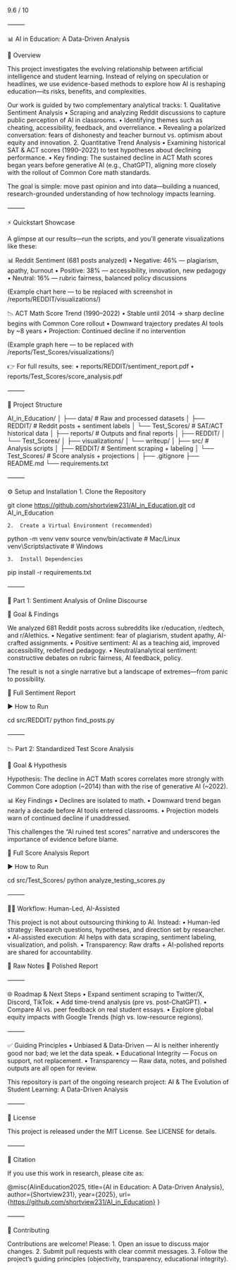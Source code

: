 9.6 / 10

⸻

📊 AI in Education: A Data-Driven Analysis

📖 Overview

This project investigates the evolving relationship between artificial intelligence and student learning. Instead of relying on speculation or headlines, we use evidence-based methods to explore how AI is reshaping education—its risks, benefits, and complexities.

Our work is guided by two complementary analytical tracks:
	1.	Qualitative Sentiment Analysis
	•	Scraping and analyzing Reddit discussions to capture public perception of AI in classrooms.
	•	Identifying themes such as cheating, accessibility, feedback, and overreliance.
	•	Revealing a polarized conversation: fears of dishonesty and teacher burnout vs. optimism about equity and innovation.
	2.	Quantitative Trend Analysis
	•	Examining historical SAT & ACT scores (1990–2022) to test hypotheses about declining performance.
	•	Key finding: The sustained decline in ACT Math scores began years before generative AI (e.g., ChatGPT), aligning more closely with the rollout of Common Core math standards.

The goal is simple: move past opinion and into data—building a nuanced, research-grounded understanding of how technology impacts learning.

⸻

⚡ Quickstart Showcase

A glimpse at our results—run the scripts, and you’ll generate visualizations like these:

📊 Reddit Sentiment (681 posts analyzed)
	•	Negative: 46% — plagiarism, apathy, burnout
	•	Positive: 38% — accessibility, innovation, new pedagogy
	•	Neutral: 16% — rubric fairness, balanced policy discussions

(Example chart here — to be replaced with screenshot in /reports/REDDIT/visualizations/)

📉 ACT Math Score Trend (1990–2022)
	•	Stable until 2014 → sharp decline begins with Common Core rollout
	•	Downward trajectory predates AI tools by ~8 years
	•	Projection: Continued decline if no intervention

(Example graph here — to be replaced with /reports/Test_Scores/visualizations/)

👉 For full results, see:
	•	reports/REDDIT/sentiment_report.pdf
	•	reports/Test_Scores/score_analysis.pdf

⸻

📂 Project Structure

AI_in_Education/
│
├── data/                 # Raw and processed datasets
│   ├── REDDIT/           # Reddit posts + sentiment labels
│   └── Test_Scores/      # SAT/ACT historical data
│
├── reports/              # Outputs and final reports
│   ├── REDDIT/
│   └── Test_Scores/
│       ├── visualizations/
│       └── writeup/
│
├── src/                  # Analysis scripts
│   ├── REDDIT/           # Sentiment scraping + labeling
│   └── Test_Scores/      # Score analysis + projections
│
├── .gitignore
├── README.md
└── requirements.txt


⸻

⚙️ Setup and Installation
	1.	Clone the Repository

git clone https://github.com/shortview231/AI_in_Education.git
cd AI_in_Education

	2.	Create a Virtual Environment (recommended)

python -m venv venv
source venv/bin/activate   # Mac/Linux
venv\Scripts\activate      # Windows

	3.	Install Dependencies

pip install -r requirements.txt


⸻

🔎 Part 1: Sentiment Analysis of Online Discourse

🎯 Goal & Findings

We analyzed 681 Reddit posts across subreddits like r/education, r/edtech, and r/AIethics.
	•	Negative sentiment: fear of plagiarism, student apathy, AI-crafted assignments.
	•	Positive sentiment: AI as a teaching aid, improved accessibility, redefined pedagogy.
	•	Neutral/analytical sentiment: constructive debates on rubric fairness, AI feedback, policy.

The result is not a single narrative but a landscape of extremes—from panic to possibility.

🔗 Full Sentiment Report

▶️ How to Run

cd src/REDDIT/
python find_posts.py


⸻

📉 Part 2: Standardized Test Score Analysis

🎯 Goal & Hypothesis

Hypothesis: The decline in ACT Math scores correlates more strongly with Common Core adoption (~2014) than with the rise of generative AI (~2022).

📊 Key Findings
	•	Declines are isolated to math.
	•	Downward trend began nearly a decade before AI tools entered classrooms.
	•	Projection models warn of continued decline if unaddressed.

This challenges the “AI ruined test scores” narrative and underscores the importance of evidence before blame.

🔗 Full Score Analysis Report

▶️ How to Run

cd src/Test_Scores/
python analyze_testing_scores.py


⸻

🧑‍💻 Workflow: Human-Led, AI-Assisted

This project is not about outsourcing thinking to AI. Instead:
	•	Human-led strategy: Research questions, hypotheses, and direction set by researcher.
	•	AI-assisted execution: AI helps with data scraping, sentiment labeling, visualization, and polish.
	•	Transparency: Raw drafts + AI-polished reports are shared for accountability.

🔗 Raw Notes
🔗 Polished Report

⸻

🌐 Roadmap & Next Steps
	•	Expand sentiment scraping to Twitter/X, Discord, TikTok.
	•	Add time-trend analysis (pre vs. post-ChatGPT).
	•	Compare AI vs. peer feedback on real student essays.
	•	Explore global equity impacts with Google Trends (high vs. low-resource regions).

⸻

✅ Guiding Principles
	•	Unbiased & Data-Driven — AI is neither inherently good nor bad; we let the data speak.
	•	Educational Integrity — Focus on support, not replacement.
	•	Transparency — Raw data, notes, and polished outputs are all open for review.

This repository is part of the ongoing research project:
AI & The Evolution of Student Learning: A Data-Driven Analysis

⸻

📜 License

This project is released under the MIT License. See LICENSE for details.

⸻

📖 Citation

If you use this work in research, please cite as:

@misc{AIinEducation2025,
  title={AI in Education: A Data-Driven Analysis},
  author={Shortview231},
  year={2025},
  url={https://github.com/shortview231/AI_in_Education}
}


⸻

🤝 Contributing

Contributions are welcome! Please:
	1.	Open an issue to discuss major changes.
	2.	Submit pull requests with clear commit messages.
	3.	Follow the project’s guiding principles (objectivity, transparency, educational integrity).

